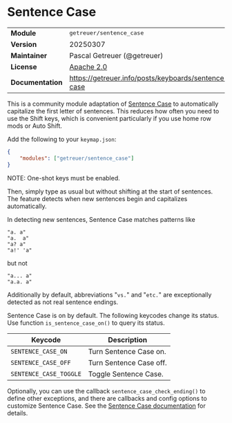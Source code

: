 # Sentence Case

<table>
<tr><td><b>Module</b></td><td><tt>getreuer/sentence_case</tt></td></tr>
<tr><td><b>Version</b></td><td>20250307</td></tr>
<tr><td><b>Maintainer</b></td><td>Pascal Getreuer (@getreuer)</td></tr>
<tr><td><b>License</b></td><td><a href="../LICENSE.txt">Apache 2.0</a></td></tr>
<tr><td><b>Documentation</b></td><td>
<a href="https://getreuer.info/posts/keyboards/sentence-case">https://getreuer.info/posts/keyboards/sentence-case</a>
</td></tr>
</table>

This is a community module adaptation of [Sentence
Case](https://getreuer.info/posts/keyboards/sentence-case) to automatically
capitalize the first letter of sentences. This reduces how often you need to use
the Shift keys, which is convenient particularly if you use home row mods or
Auto Shift.

Add the following to your `keymap.json`:

```json
{
    "modules": ["getreuer/sentence_case"]
}
```

NOTE: One-shot keys must be enabled.

Then, simply type as usual but without shifting at the start of sentences. The
feature detects when new sentences begin and capitalizes automatically.

In detecting new sentences, Sentence Case matches patterns like

    "a. a"
    "a.  a"
    "a? a"
    "a!' 'a"

but not

    "a... a"
    "a.a. a"

Additionally by default, abbreviations "`vs.`" and "`etc.`" are exceptionally
detected as not real sentence endings. 

Sentence Case is on by default. The following keycodes change its status. Use
function `is_sentence_case_on()` to query its status.

| Keycode                | Description               |
|------------------------|---------------------------|
| `SENTENCE_CASE_ON`     | Turn Sentence Case on.    |
| `SENTENCE_CASE_OFF`    | Turn Sentence Case off.   |
| `SENTENCE_CASE_TOGGLE` | Toggle Sentence Case.     |

Optionally, you can use the callback `sentence_case_check_ending()` to define
other exceptions, and there are callbacks and config options to customize
Sentence Case. See the [Sentence Case
documentation](https://getreuer.info/posts/keyboards/sentence-case) for details.

